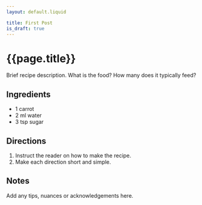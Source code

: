 ```yaml
---
layout: default.liquid

title: First Post
is_draft: true
---
```


# {{page.title}}

Brief recipe description. What is the food? How many does it typically feed?

## Ingredients

- 1 carrot
- 2 ml water
- 3 tsp sugar

## Directions

1. Instruct the reader on how to make the recipe.
2. Make each direction short and simple.

## Notes

Add any tips, nuances or acknowledgements here.